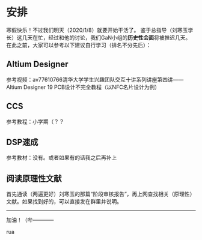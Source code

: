 # 安排

寒假快乐！不过我们明天（2020/1/8）就要开始干活了。
鉴于总指导（刘寒玉学长）这几天在忙，经过和他的讨论，我们GaN小组的**历史性会面**将被推迟几天。在此之前，大家可以参考以下建议自行学习（排名不分先后）：

## Altium Designer

参考视频：av77610766清华大学学生兴趣团队交互十讲系列讲座第四讲——Altium Designer 19 PCB设计不完全教程（以NFC名片设计为例）

## CCS

参考教程：小学期（？？

## DSP速成

参考教材：没有。或者如果有的话我之后再补上

## 阅读原理性文献

首先通读（两遍更好）刘寒玉的那篇“阶段审核报告”，再上网查找相关（原理性）文献。如果找到好的，可以直接发在群里并说明。

---

加油！（哔————

rua
